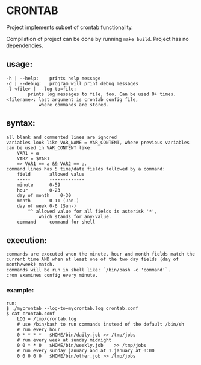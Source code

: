 # CRONTAB

Project implements subset of crontab functionality.

Compilation of project can be done by running `make build`. Project has no dependencies.

## usage:
	-h | --help:	prints help message
	-d | --debug:	program will print debug messages
	-l <file> | --log-to=file:
			prints log messages to file, too. Can be used 0+ times.
	<filename>:	last argument is crontab config file,
	 			where commands are stored.

## syntax:
	all blank and commented lines are ignored
	variables look like VAR_NAME = VAR_CONTENT, where previous variables can be used in VAR_CONTENT like:
		VAR1 = a
		VAR2 = $VAR1
		=> VAR1 == a && VAR2 == a.
	command lines has 5 time/date fields followed by a command:
		field		allowed value
		-----		-------------
		minute		0-59
		hour		0-23
		day of month	0-30
		month		0-11 (Jan-)
		day of week	0-6 (Sun-)
			^^ allowed value for all fields is asterisk '*',
				which stands for any-value.
		command		command for shell

## execution:
	commands are executed when the minute, hour and month fields match the current time AND when at least one of the two day fields (day of month/week) match.
	commands will be run in shell like: `/bin/bash -c 'command'`.
	cron examines config every minute.

### example:
	run:
	$ ./mycrontab --log-to=mycrontab.log crontab.conf
	$ cat crontab.conf
		LOG = /tmp/crontab.log
		# use /bin/bash to run commands instead of the default /bin/sh
		# run every hour
		0 * * * *	$HOME/bin/daily.job	>> /tmp/jobs
		# run every week at sunday midnight
		0 0 * * 0	$HOME/bin/weekly.job	>> /tmp/jobs
		# run every sunday january and at 1.january at 0:00
		0 0 0 0 0	$HOME/bin/other.job	>> /tmp/jobs
